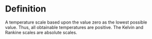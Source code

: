 # Definition

A temperature scale based upon the value zero as the lowest possible
value. Thus, all obtainable temperatures are positive. The Kelvin and
Rankine scales are absolute scales.
